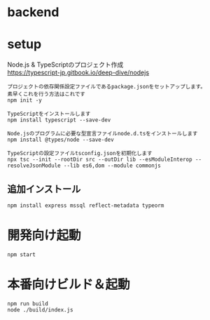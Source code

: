 # backend

# setup

Node.js & TypeScriptのプロジェクト作成  
https://typescript-jp.gitbook.io/deep-dive/nodejs  

```shell
プロジェクトの依存関係設定ファイルであるpackage.jsonをセットアップします。
素早くこれを行う方法はこれです
npm init -y

TypeScriptをインストールします
npm install typescript --save-dev

Node.jsのプログラムに必要な型宣言ファイルnode.d.tsをインストールします
npm install @types/node --save-dev

TypeScriptの設定ファイルtsconfig.jsonを初期化します
npx tsc --init --rootDir src --outDir lib --esModuleInterop --resolveJsonModule --lib es6,dom --module commonjs
```

## 追加インストール
```shell
npm install express mssql reflect-metadata typeorm
```

# 開発向け起動

```
npm start
```

# 本番向けビルド＆起動

```
npm run build
node ./build/index.js
```
